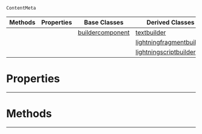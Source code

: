  `ContentMeta`

|Methods|Properties|Base Classes|Derived Classes|
|---|---|---|---|
| | |[buildercomponent](https://github.com/PlasmaEngine/PlasmaDocs/tree/master/docs/C%2B%2B/code_reference/class_reference/buildercomponent.markdown)|[textbuilder](https://github.com/PlasmaEngine/PlasmaDocs/tree/master/docs/C%2B%2B/code_reference/class_reference/textbuilder.markdown)|
| | | |[lightningfragmentbuilder](https://github.com/PlasmaEngine/PlasmaDocs/tree/master/docs/C%2B%2B/code_reference/class_reference/lightningfragmentbuilder.markdown)|
| | | |[lightningscriptbuilder](https://github.com/PlasmaEngine/PlasmaDocs/tree/master/docs/C%2B%2B/code_reference/class_reference/lightningscriptbuilder.markdown)|


 #  Properties


---  
 #  Methods


---  
 

 